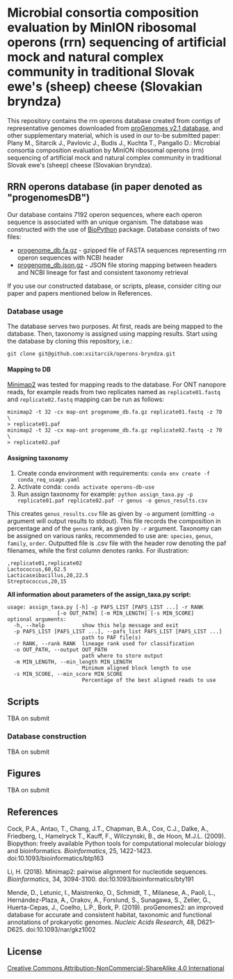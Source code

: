 # Microbial consortia composition evaluation by MinION ribosomal operons (rrn) sequencing of artificial mock and natural complex community in traditional Slovak ewe's (sheep) cheese (Slovakian bryndza)

This repository contains the rrn operons database created from contigs of representative genomes downloaded from [proGenomes v2.1 database](https://progenomes.embl.de/download.cgi), and other supplementary material, which is used in our to-be submitted paper:     
Plany M., Sitarcik J., Pavlovic J., Budis J., Kuchta T., Pangallo D.: Microbial consortia composition evaluation by MinION ribosomal operons (rrn) sequencing of artificial mock and natural complex community in traditional Slovak ewe's (sheep) cheese (Slovakian bryndza).

## RRN operons database (in paper denoted as "progenomesDB")
Our database contains 7192 operon sequences, where each operon sequence is associated with an unique organism. The database was constructed with the use of [BioPython](https://biopython.org/docs/1.75/api/index.html) package.
Database consists of two files:

 - [progenome_db.fa.gz](https://github.com/xsitarcik/operons-bryndza/blob/main/progenome_db.fa.gz "progenome_db.fa.gz") - gzipped file of FASTA sequences representing rrn operon sequences with NCBI header 
 - [progenome_db.json.gz](https://github.com/xsitarcik/operons-bryndza/blob/main/progenome_db.json.gz "progenome_db.json.gz") - JSON file storing mapping between headers and NCBI lineage for fast and consistent taxonomy retrieval

If you use our constructed database, or scripts, please, consider citing our paper and papers mentioned below in References.

### Database usage
The database serves two purposes. At first, reads are being mapped to the database. Then, taxonomy is assigned using mapping results. Start using the database by cloning this repository, i.e.:

    git clone git@github.com:xsitarcik/operons-bryndza.git

#### Mapping to DB
[Minimap2](https://github.com/lh3/minimap2) was tested for mapping reads to the database. For ONT nanopore reads, for example reads from two replicates named as `replicate01.fastq` and  `replicate02.fastq` mapping can be run as follows:

    minimap2 -t 32 -cx map-ont progenome_db.fa.gz replicate01.fastq -z 70 \
    > replicate01.paf
    minimap2 -t 32 -cx map-ont progenome_db.fa.gz replicate02.fastq -z 70 \
    > replicate02.paf

#### Assigning taxonomy
 1. Create conda environment with requirements: `conda env create -f conda_req_usage.yaml`
 2. Activate conda: `conda activate operons-db-use`
 3. Run assign taxonomy for example: `python assign_taxa.py -p replicate01.paf replicate02.paf -r genus -o genus_results.csv`

This creates `genus_results.csv` file as given by `-o` argument (omitting `-o` argument will output results to stdout). This file records the composition in percentage and of the `genus` rank, as given by `-r` argument. Taxonomy can be assigned on various ranks, recommended to use are: `species`, `genus`, `family`, `order`.
Outputted file is .csv file with the header row denoting the paf filenames, while the first column denotes ranks. For illustration:

    ,replicate01,replicate02
    Lactococcus,60,62.5
    Lacticaseibacillus,20,22.5
    Streptococcus,20,15

**All information about parameters of the assign_taxa.py script:**

    usage: assign_taxa.py [-h] -p PAFS_LIST [PAFS_LIST ...] -r RANK        
				    [-o OUT_PATH] [-m MIN_LENGTH] [-s MIN_SCORE]
    optional arguments:
      -h, --help            show this help message and exit
      -p PAFS_LIST [PAFS_LIST ...], --pafs_list PAFS_LIST [PAFS_LIST ...]
                            path to PAF file(s)
      -r RANK, --rank RANK  lineage rank used for classification
      -o OUT_PATH, --output OUT_PATH
                            path where to store output
      -m MIN_LENGTH, --min_length MIN_LENGTH
                            Minimum aligned block length to use
      -s MIN_SCORE, --min_score MIN_SCORE
                            Percentage of the best aligned reads to use

## Scripts
TBA on submit
### Database construction
TBA on submit
## Figures
TBA on submit
## References
Cock, P.A., Antao, T., Chang, J.T., Chapman, B.A., Cox, C.J., Dalke, A., Friedberg, I., Hamelryck T., Kauff, F., Wilczynski, B., de Hoon, M.J.L. (2009). Biopython: freely available Python tools for computational molecular biology and bioinformatics. _Bioinformatics_, 25, 1422-1423. doi:10.1093/bioinformatics/btp163

Li, H. (2018). Minimap2: pairwise alignment for nucleotide sequences. _Bioinformatics_, 34, 3094-3100. doi:10.1093/bioinformatics/bty191

Mende, D., Letunic, I., Maistrenko, O., Schmidt, T., Milanese, A., Paoli, L., Hernández-Plaza, A., Orakov, A., Forslund, S., Sunagawa, S., Zeller, G., Huerta-Cepas, J., Coelho, L.P., Bork, P. (2019). proGenomes2: an improved database for accurate and consistent habitat, taxonomic and functional annotations of prokaryotic genomes. _Nucleic Acids Research_, 48, D621–D625. doi:10.1093/nar/gkz1002

## License

[Creative Commons Attribution-NonCommercial-ShareAlike 4.0 International](https://creativecommons.org/licenses/by-nc-sa/4.0/)
